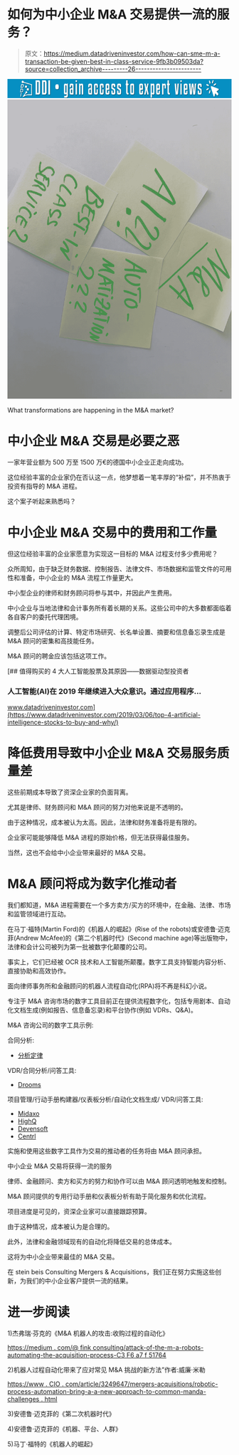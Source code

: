 # 如何为中小企业 M&A 交易提供一流的服务？

> 原文：<https://medium.datadriveninvestor.com/how-can-sme-m-a-transaction-be-given-best-in-class-service-9fb3b09503da?source=collection_archive---------26----------------------->

[![](img/49919080414f7f6fa9584f9bf5dbe1b0.png)](http://www.track.datadriveninvestor.com/1B9E)![](img/27f5a5838f40a0ca946285ebf2205495.png)

What transformations are happening in the M&A market?

# 中小企业 M&A 交易是必要之恶

一家年营业额为 500 万至 1500 万€的德国中小企业正走向成功。

这位经验丰富的企业家仍在否认这一点，他梦想着一笔丰厚的“补偿”，并不热衷于投资有指导的 M&A 进程。

这个案子听起来熟悉吗？

# 中小企业 M&A 交易中的费用和工作量

但这位经验丰富的企业家愿意为实现这一目标的 M&A 过程支付多少费用呢？

众所周知，由于缺乏财务数据、控制报告、法律文件、市场数据和监管文件的可用性和准备，中小企业的 M&A 流程工作量更大。

中小型企业的律师和财务顾问将参与其中，并因此产生费用。

中小企业与当地法律和会计事务所有着长期的关系。这些公司中的大多数都面临着各自客户的委托代理困境。

调整后公司评估的计算、特定市场研究、长名单设置、摘要和信息备忘录生成是 M&A 顾问的密集和高技能任务。

M&A 顾问的聘金应该包括这项工作。

[](https://www.datadriveninvestor.com/2019/03/06/top-4-artificial-intelligence-stocks-to-buy-and-why/) [## 值得购买的 4 大人工智能股票及其原因——数据驱动型投资者

### 人工智能(AI)在 2019 年继续进入大众意识。通过应用程序…

www.datadriveninvestor.com](https://www.datadriveninvestor.com/2019/03/06/top-4-artificial-intelligence-stocks-to-buy-and-why/) 

# 降低费用导致中小企业 M&A 交易服务质量差

这些前期成本导致了资深企业家的负面背离。

尤其是律师、财务顾问和 M&A 顾问的努力对他来说是不透明的。

由于这种情况，成本被认为太高。因此，法律和财务准备将是有限的。

企业家可能能够降低 M&A 进程的原始价格，但无法获得最佳服务。

当然，这也不会给中小企业带来最好的 M&A 交易。

# M&A 顾问将成为数字化推动者

我们都知道，M&A 进程需要在一个多方卖方/买方的环境中，在金融、法律、市场和监管领域进行互动。

在马丁·福特(Martin Ford)的《机器人的崛起》(Rise of the robots)或安德鲁·迈克菲(Andrew McAfee)的《第二个机器时代》(Second machine age)等出版物中，法律和会计公司被列为第一批被数字化颠覆的公司。

事实上，它们已经被 OCR 技术和人工智能所颠覆。数字工具支持智能内容分析、直接协助和高效协作。

面向律师事务所和金融顾问的机器人流程自动化(RPA)将不再是科幻小说。

专注于 M&A 咨询市场的数字工具目前正在提供流程数字化，包括专用剧本、自动化文档生成(例如报告、信息备忘录)和平台协作(例如 VDRs、Q&A)。

M&A 咨询公司的数字工具示例:

合同分析:

*   [分析定律](http://www.analyzelaw.com/)

VDR/合同分析/问答工具:

*   [Drooms](http://www.drooms.com/)

项目管理/行动手册构建器/仪表板分析/自动化文档生成/ VDR/问答工具:

*   [Midaxo](http://www.midaxo.com/)
*   [HighQ](http://www.highq.com/)
*   [Devensoft](http://www.devensoft.com/)
*   [Centrl](http://www.oncentrl.com/)

实施和使用这些数字工具作为交易的推动者的任务将由 M&A 顾问承担。

中小企业 M&A 交易将获得一流的服务

律师、金融顾问、卖方和买方的努力和协作可以由 M&A 顾问透明地触发和控制。

M&A 顾问提供的专用行动手册和仪表板分析有助于简化服务和优化流程。

项目进度是可见的，资深企业家可以直接跟踪预算。

由于这种情况，成本被认为是合理的。

此外，法律和金融领域现有的自动化将降低交易的总体成本。

这将为中小企业带来最佳的 M&A 交易。

在 stein beis Consulting Mergers & Acquisitions，我们正在努力实施这些创新，为我们的中小企业客户提供一流的结果。

# 进一步阅读

1)杰弗瑞·芬克的《M&A 机器人的攻击:收购过程的自动化》

[https://medium . com/@ fink consulting/attack-of-the-m-a-robots-automating-the-acquisition-process-C3 F6 a7 f 51764](https://medium.com/@finkconsulting/attack-of-the-m-a-robots-automating-the-acquisition-process-c3f6a7f51764)

2)机器人过程自动化带来了应对常见 M&A 挑战的新方法”作者:威廉·米勒

[https://www . CIO . com/article/3249647/mergers-acquisitions/robotic-process-automation-bring-a-a-new-approach-to-common-manda-challenges . html](https://www.cio.com/article/3249647/mergers-acquisitions/robotic-process-automation-brings-a-new-approach-to-common-manda-challenges.html)

3)安德鲁·迈克菲的《第二次机器时代》

4)安德鲁·迈克菲的《机器、平台、人群》

5)马丁·福特的《机器人的崛起》